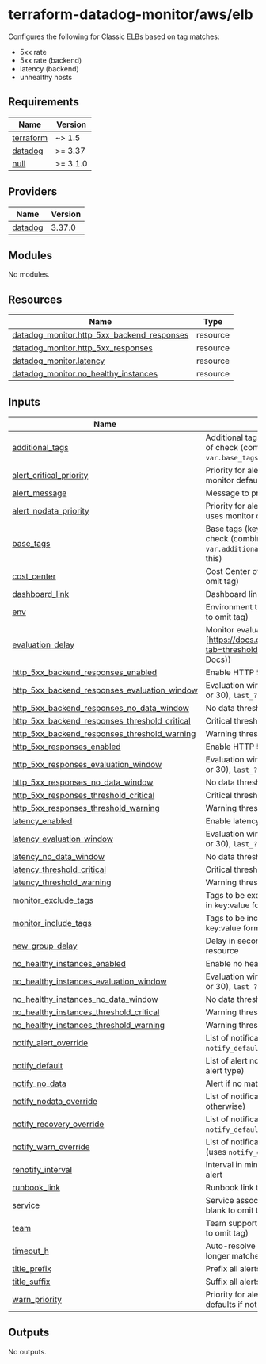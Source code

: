 # terraform-datadog-monitor/aws/elb

Configures the following for Classic ELBs based on tag matches:

* 5xx rate
* 5xx rate (backend)
* latency (backend)
* unhealthy hosts

<!-- BEGIN_TF_DOCS -->
## Requirements

| Name | Version |
|------|---------|
| <a name="requirement_terraform"></a> [terraform](#requirement\_terraform) | ~> 1.5 |
| <a name="requirement_datadog"></a> [datadog](#requirement\_datadog) | >= 3.37 |
| <a name="requirement_null"></a> [null](#requirement\_null) | >= 3.1.0 |

## Providers

| Name | Version |
|------|---------|
| <a name="provider_datadog"></a> [datadog](#provider\_datadog) | 3.37.0 |

## Modules

No modules.

## Resources

| Name | Type |
|------|------|
| [datadog_monitor.http_5xx_backend_responses](https://registry.terraform.io/providers/datadog/datadog/latest/docs/resources/monitor) | resource |
| [datadog_monitor.http_5xx_responses](https://registry.terraform.io/providers/datadog/datadog/latest/docs/resources/monitor) | resource |
| [datadog_monitor.latency](https://registry.terraform.io/providers/datadog/datadog/latest/docs/resources/monitor) | resource |
| [datadog_monitor.no_healthy_instances](https://registry.terraform.io/providers/datadog/datadog/latest/docs/resources/monitor) | resource |

## Inputs

| Name | Description | Type | Default | Required |
|------|-------------|------|---------|:--------:|
| <a name="input_additional_tags"></a> [additional\_tags](#input\_additional\_tags) | Additional tags (key:value format) to add to this type of check (combined with `local.tags` and `var.base_tags`) | `list(string)` | `[]` | no |
| <a name="input_alert_critical_priority"></a> [alert\_critical\_priority](#input\_alert\_critical\_priority) | Priority for alerts within critical threshold (P1-P5, uses monitor defaults if not specified) | `string` | `null` | no |
| <a name="input_alert_message"></a> [alert\_message](#input\_alert\_message) | Message to prepend to alert notifications | `string` | `"Alert"` | no |
| <a name="input_alert_nodata_priority"></a> [alert\_nodata\_priority](#input\_alert\_nodata\_priority) | Priority for alerts within warning threshold (P1-P5, uses monitor defaults if not specified) | `string` | `null` | no |
| <a name="input_base_tags"></a> [base\_tags](#input\_base\_tags) | Base tags (key:value format) to add to this type of check (combined with `local.tags` and `var.additional_tags`, generally you should not change this) | `list(string)` | <pre>[<br>  "resource:lb"<br>]</pre> | no |
| <a name="input_cost_center"></a> [cost\_center](#input\_cost\_center) | Cost Center of the monitored resource (leave blank to omit tag) | `string` | `null` | no |
| <a name="input_dashboard_link"></a> [dashboard\_link](#input\_dashboard\_link) | Dashboard link to include in message | `string` | `null` | no |
| <a name="input_env"></a> [env](#input\_env) | Environment the monitored resource is in (leave blank to omit tag) | `string` | `null` | no |
| <a name="input_evaluation_delay"></a> [evaluation\_delay](#input\_evaluation\_delay) | Monitor evaluation delay (see [https://docs.datadoghq.com/monitors/configuration/?tab=thresholdalert#set-alert-conditions](Datadog Docs)) | `number` | `900` | no |
| <a name="input_http_5xx_backend_responses_enabled"></a> [http\_5xx\_backend\_responses\_enabled](#input\_http\_5xx\_backend\_responses\_enabled) | Enable HTTP 5xx response monitor (backend) | `bool` | `false` | no |
| <a name="input_http_5xx_backend_responses_evaluation_window"></a> [http\_5xx\_backend\_responses\_evaluation\_window](#input\_http\_5xx\_backend\_responses\_evaluation\_window) | Evaluation window for monitor (`last_?m` (1, 5, 10, 15, or 30), `last_?h` (1, 2, or 4), or `last_1d`] | `string` | `"last_5m"` | no |
| <a name="input_http_5xx_backend_responses_no_data_window"></a> [http\_5xx\_backend\_responses\_no\_data\_window](#input\_http\_5xx\_backend\_responses\_no\_data\_window) | No data threshold (in minutes, 0 to disable) | `number` | `10` | no |
| <a name="input_http_5xx_backend_responses_threshold_critical"></a> [http\_5xx\_backend\_responses\_threshold\_critical](#input\_http\_5xx\_backend\_responses\_threshold\_critical) | Critical threshold (percentage, 0-100) | `number` | `75` | no |
| <a name="input_http_5xx_backend_responses_threshold_warning"></a> [http\_5xx\_backend\_responses\_threshold\_warning](#input\_http\_5xx\_backend\_responses\_threshold\_warning) | Warning threshold (percentage, 0-100) | `number` | `25` | no |
| <a name="input_http_5xx_responses_enabled"></a> [http\_5xx\_responses\_enabled](#input\_http\_5xx\_responses\_enabled) | Enable HTTP 5xx response monitor | `bool` | `false` | no |
| <a name="input_http_5xx_responses_evaluation_window"></a> [http\_5xx\_responses\_evaluation\_window](#input\_http\_5xx\_responses\_evaluation\_window) | Evaluation window for monitor (`last_?m` (1, 5, 10, 15, or 30), `last_?h` (1, 2, or 4), or `last_1d`] | `string` | `"last_5m"` | no |
| <a name="input_http_5xx_responses_no_data_window"></a> [http\_5xx\_responses\_no\_data\_window](#input\_http\_5xx\_responses\_no\_data\_window) | No data threshold (in minutes, 0 to disable) | `number` | `10` | no |
| <a name="input_http_5xx_responses_threshold_critical"></a> [http\_5xx\_responses\_threshold\_critical](#input\_http\_5xx\_responses\_threshold\_critical) | Critical threshold (percentage, 0-100) | `number` | `75` | no |
| <a name="input_http_5xx_responses_threshold_warning"></a> [http\_5xx\_responses\_threshold\_warning](#input\_http\_5xx\_responses\_threshold\_warning) | Warning threshold (percentage, 0-100) | `number` | `25` | no |
| <a name="input_latency_enabled"></a> [latency\_enabled](#input\_latency\_enabled) | Enable latency monitor | `bool` | `false` | no |
| <a name="input_latency_evaluation_window"></a> [latency\_evaluation\_window](#input\_latency\_evaluation\_window) | Evaluation window for monitor (`last_?m` (1, 5, 10, 15, or 30), `last_?h` (1, 2, or 4), or `last_1d`] | `string` | `"last_5m"` | no |
| <a name="input_latency_no_data_window"></a> [latency\_no\_data\_window](#input\_latency\_no\_data\_window) | No data threshold (in minutes, 0 to disable) | `number` | `10` | no |
| <a name="input_latency_threshold_critical"></a> [latency\_threshold\_critical](#input\_latency\_threshold\_critical) | Critical threshold (seconds) | `number` | `null` | no |
| <a name="input_latency_threshold_warning"></a> [latency\_threshold\_warning](#input\_latency\_threshold\_warning) | Warning threshold (seconds) | `number` | `null` | no |
| <a name="input_monitor_exclude_tags"></a> [monitor\_exclude\_tags](#input\_monitor\_exclude\_tags) | Tags to be excluded in the monitoring query. Specify in key:value format | `list(string)` | `[]` | no |
| <a name="input_monitor_include_tags"></a> [monitor\_include\_tags](#input\_monitor\_include\_tags) | Tags to be included in the monitoring query. Specify in key:value format | `list(string)` | `[]` | no |
| <a name="input_new_group_delay"></a> [new\_group\_delay](#input\_new\_group\_delay) | Delay in seconds before generating alerts for a new resource | `number` | `300` | no |
| <a name="input_no_healthy_instances_enabled"></a> [no\_healthy\_instances\_enabled](#input\_no\_healthy\_instances\_enabled) | Enable no healthy instances monitor | `bool` | `true` | no |
| <a name="input_no_healthy_instances_evaluation_window"></a> [no\_healthy\_instances\_evaluation\_window](#input\_no\_healthy\_instances\_evaluation\_window) | Evaluation window for monitor (`last_?m` (1, 5, 10, 15, or 30), `last_?h` (1, 2, or 4), or `last_1d`] | `string` | `"last_5m"` | no |
| <a name="input_no_healthy_instances_no_data_window"></a> [no\_healthy\_instances\_no\_data\_window](#input\_no\_healthy\_instances\_no\_data\_window) | No data threshold (in minutes, 0 to disable) | `number` | `10` | no |
| <a name="input_no_healthy_instances_threshold_critical"></a> [no\_healthy\_instances\_threshold\_critical](#input\_no\_healthy\_instances\_threshold\_critical) | Warning threshold (percentage) | `number` | `0` | no |
| <a name="input_no_healthy_instances_threshold_warning"></a> [no\_healthy\_instances\_threshold\_warning](#input\_no\_healthy\_instances\_threshold\_warning) | Warning threshold (percentage) | `number` | `null` | no |
| <a name="input_notify_alert_override"></a> [notify\_alert\_override](#input\_notify\_alert\_override) | List of notifications for alerts in critical threshold (uses `notify_default` otherwise) | `list(string)` | `[]` | no |
| <a name="input_notify_default"></a> [notify\_default](#input\_notify\_default) | List of alert notifications (can be overridden based on alert type) | `list(string)` | n/a | yes |
| <a name="input_notify_no_data"></a> [notify\_no\_data](#input\_notify\_no\_data) | Alert if no matching data is found | `bool` | `false` | no |
| <a name="input_notify_nodata_override"></a> [notify\_nodata\_override](#input\_notify\_nodata\_override) | List of notifications for no data (uses `notify_default` otherwise) | `list(string)` | `[]` | no |
| <a name="input_notify_recovery_override"></a> [notify\_recovery\_override](#input\_notify\_recovery\_override) | List of notifications for alert recovery (uses `notify_default` otherwise) | `list(string)` | `[]` | no |
| <a name="input_notify_warn_override"></a> [notify\_warn\_override](#input\_notify\_warn\_override) | List of notifications for alerts in warning threshold (uses `notify_default` otherwise) | `list(string)` | `[]` | no |
| <a name="input_renotify_interval"></a> [renotify\_interval](#input\_renotify\_interval) | Interval in minutes to re-send notifications about an alert | `number` | `0` | no |
| <a name="input_runbook_link"></a> [runbook\_link](#input\_runbook\_link) | Runbook link to include in message | `string` | `null` | no |
| <a name="input_service"></a> [service](#input\_service) | Service associated with the monitored resource (leave blank to omit tag) | `string` | `null` | no |
| <a name="input_team"></a> [team](#input\_team) | Team supporting the monitored resource (leave blank to omit tag) | `string` | `null` | no |
| <a name="input_timeout_h"></a> [timeout\_h](#input\_timeout\_h) | Auto-resolve alert in specified hours if condition no longer matches | `number` | `0` | no |
| <a name="input_title_prefix"></a> [title\_prefix](#input\_title\_prefix) | Prefix all alerts with specified value in brackets | `string` | `null` | no |
| <a name="input_title_suffix"></a> [title\_suffix](#input\_title\_suffix) | Suffix all alerts with specified value in parenthesis | `string` | `null` | no |
| <a name="input_warn_priority"></a> [warn\_priority](#input\_warn\_priority) | Priority for alerts with no data (P1-P5, uses monitor defaults if not specified) | `string` | `null` | no |

## Outputs

No outputs.
<!-- END_TF_DOCS -->
